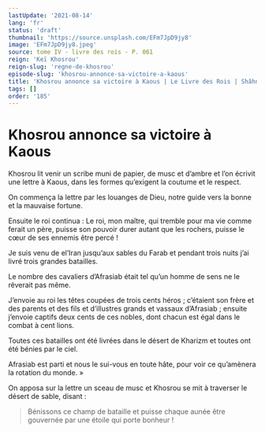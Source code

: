 ```yaml
---
lastUpdate: '2021-08-14'
lang: 'fr'
status: 'draft'
thumbnail: 'https://source.unsplash.com/EFm7JpD9jy8'
image: 'EFm7JpD9jy8.jpeg'
source: tome IV - livre des rois - P. 061
reign: 'Keï Khosrou'
reign-slug: 'regne-de-khosrou'
episode-slug: 'khosrou-annonce-sa-victoire-a-kaous'
title: 'Khosrou annonce sa victoire à Kaous | Le Livre des Rois | Shâhnâmeh'
tags: []
order: '185'
---
```


<!-- LTeX: language=fr -->

# Khosrou annonce sa victoire à Kaous

Khosrou lit venir un scribe muni de papier, de musc et d’ambre et l’on écrivit une lettre à Kaous, dans les formes qu’exigent la coutume et le respect.

On commença la lettre par les louanges de Dieu, notre guide vers la bonne et la mauvaise fortune.

Ensuite le roi continua : Le roi, mon maître, qui tremble pour ma vie comme ferait un père, puisse son pouvoir durer autant que les rochers, puisse le cœur de ses ennemis être percé !

Je suis venu de el’Iran jusqu’aux sables du Farab et pendant trois nuits j’ai livré trois grandes batailles.

Le nombre des cavaliers d’Afrasiab était tel qu’un homme de sens ne le rêverait pas même.

J’envoie au roi les têtes coupées de trois cents héros ; c’étaient son frère et des parents et des fils et d’illustres grands et vassaux d’Afrasiab ; ensuite j’envoie captifs deux cents de ces nobles, dont chacun est égal dans le combat à cent lions.

Toutes ces batailles ont été livrées dans le désert de Kharizm et toutes ont été bénies par le ciel.

Afrasiab est parti et nous le sui-vous en toute hâte, pour voir ce qu’amènera la rotation du monde. »

On apposa sur la lettre un sceau de musc et Khosrou se mit à traverser le désert de sable, disant :

> Bénissons ce champ de bataille et puisse chaque aunée être gouvernée par une étoile qui porte bonheur !
